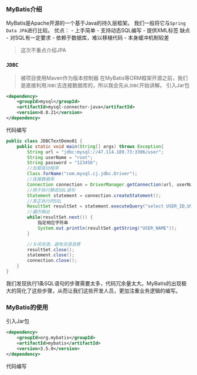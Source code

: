 ### MyBatis介绍
MyBatis是Apache开源的一个基于Java的持久层框架。
我们一般将它与`Spring Data JPA`进行比较。
优点：
	- 上手简单
	- 支持动态SQL编写
	- 提供XML标签
缺点
	- 对SQL有一定要求
	- 依赖于数据库，难以移植代码
	- 本身缓冲机制较差

> 这次不重点介绍JPA

### `JDBC`
> 被项目使用Maven作为版本控制器
在MyBatis等ORM框架开源之前，我们是直接利用`JDBC`去连接数据库的，所以我会先从`JDBC`开始讲解。
引入Jar包
```xml
<dependency>
    <groupId>mysql</groupId>
    <artifactId>mysql-connector-java</artifactId>
    <version>8.0.21</version>
</dependency>
```

代码编写
```java
public class JDBCTextDemo01 {
    public static void main(String[] args) throws Exception{
        String url = "jdbc:mysql://47.114.189.73:3306/user";
        String userName = "root";
        String password = "123456";
        //加载驱动程序
        Class.forName("com.mysql.cj.jdbc.Driver");
        //连接数据库
        Connection connection = DriverManager.getConnection(url, userName, password);
        //用于执行静态SQL语句
        Statement statement = connection.createStatement();
        //真正执行的SQL
        ResultSet resultSet = statement.executeQuery("select USER_ID,USER_NAME from USER ");
		//遍历输出
        while(resultSet.next()) {
        	指定相应字符串
            System.out.println(resultSet.getString("USER_NAME"));
        }

        //关闭资源，避免资源浪费
        resultSet.close();
        statement.close();
        connection.close();
    }
}
```
我们发现执行1条SQL语句的步骤需要太多，代码冗余量太大。MyBatis的出现极大的简化了这些步骤，从而让我们这些开发人员，更加注重业务逻辑的编写。
### MyBatis的使用

引入Jar包
```xml
<dependency>
    <groupId>org.mybatis</groupId>
    <artifactId>mybatis</artifactId>
    <version>3.5.0</version>
</dependency>
```

代码编写
```java

```